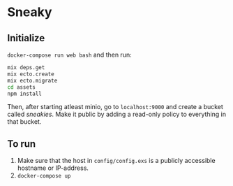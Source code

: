 # Sneaky

## Initialize

 `docker-compose run web bash` and then run:
 ```bash
mix deps.get
mix ecto.create
mix ecto.migrate
cd assets
npm install
 ```
 
 Then, after starting atleast minio, go to `localhost:9000` and create a bucket called _sneakies_.
 Make it public by adding a read-only policy to everything in that bucket.

## To run
  1. Make sure that the host in `config/config.exs` is a publicly accessible hostname or IP-address.
  2. `docker-compose up`
